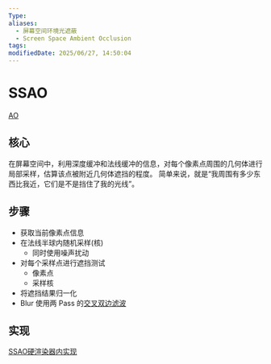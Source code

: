 ```yaml
---
Type: 
aliases:
  - 屏幕空间环境光遮蔽
  - Screen Space Ambient Occlusion
tags: 
modifiedDate: 2025/06/27, 14:50:04
---
```


# SSAO

[AO](AO.md)

## 核心

在屏幕空间中，利用深度缓冲和法线缓冲的信息，对每个像素点周围的几何体进行局部采样，估算该点被附近几何体遮挡的程度。
简单来说，就是“我周围有多少东西比我近，它们是不是挡住了我的光线”。

## 步骤

- 获取当前像素点信息
- 在法线半球内随机采样(核)
    - 同时使用噪声扰动
- 对每个采样点进行遮挡测试
    - 像素点
    - 采样核
- 将遮挡结果归一化
- Blur 使用两 Pass 的[交叉双边滤波](交叉双边滤波.md)

## 实现

[SSAO硬渲染器内实现](SSAO硬渲染器内实现.md)
